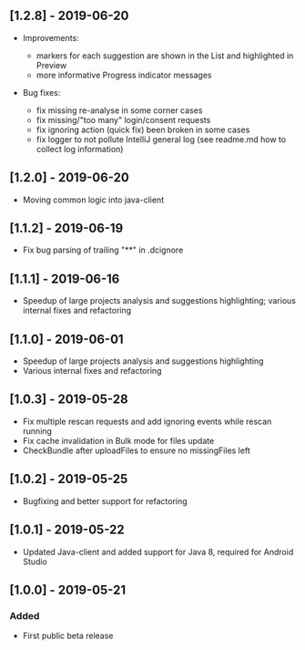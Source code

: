 ## [1.2.8] - 2019-06-20
- Improvements:
  * markers for each suggestion are shown in the List and highlighted in Preview
  * more informative Progress indicator messages

- Bug fixes:
  * fix missing re-analyse in some corner cases
  * fix missing/"too many" login/consent requests
  * fix ignoring action (quick fix) been broken in some cases
  * fix logger to not pollute IntelliJ general log (see readme.md how to collect log information)

## [1.2.0] - 2019-06-20
- Moving common logic into java-client

## [1.1.2] - 2019-06-19
- Fix bug parsing of trailing "**" in .dcignore

## [1.1.1] - 2019-06-16
- Speedup of large projects analysis and suggestions highlighting; various internal fixes and refactoring

## [1.1.0] - 2019-06-01
- Speedup of large projects analysis and suggestions highlighting
- Various internal fixes and refactoring

## [1.0.3] - 2019-05-28
- Fix multiple rescan requests and add ignoring events while rescan running
- Fix cache invalidation in Bulk mode for files update
- CheckBundle after uploadFiles to ensure no missingFiles left

## [1.0.2] - 2019-05-25
- Bugfixing and better support for refactoring

## [1.0.1] - 2019-05-22
- Updated Java-client and added support for Java 8, required for Android Studio

## [1.0.0] - 2019-05-21
### Added
- First public beta release

